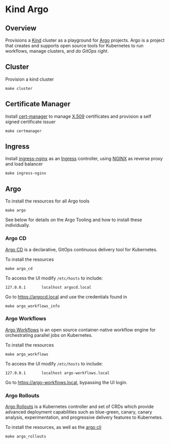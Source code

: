 # Kind Argo

## Overview

Provisions a [Kind] cluster as a playground for [Argo] projects. Argo is a project that creates and supports open source tools for Kubernetes to run workflows, manage clusters, and _do GitOps right_.

## Cluster

Provision a kind cluster

```
make cluster
```

## Certificate Manager

Install [cert-manager] to manage [X.509] certificates and provision a self signed certificate issuer

```
make certmanager
```

## Ingress

Install [ingress-nginx] as an [Ingress] controller, using [NGINX] as reverse proxy and load balancer

```
make ingress-nginx
```

## Argo

To install the resources for all Argo tools

```
make argo
```

See below for details on the Argo Tooling and how to install these individually.

### Argo CD

[Argo CD] is a declarative, GitOps continuous delivery tool for Kubernetes.

To install the resources

```
make argo_cd
```

To access the UI modify `/etc/hosts` to include:

```
127.0.0.1       localhost argocd.local
```

Go to https://argocd.local and use the credentials found in

```
make argo_workflows_info
```

### Argo Workflows

[Argo Workflows] is an open source container-native workflow engine for orchestrating parallel jobs on Kubernetes.

To install the resources

```
make argo_workflows
```

To access the UI modify `/etc/hosts` to include:

```
127.0.0.1       localhost argo-workflows.local
```

Go to https://argo-workflows.local, bypassing the UI login.

### Argo Rollouts

[Argo Rollouts]  is a Kubernetes controller and set of CRDs which provide advanced deployment capabilities such as blue-green, canary, canary analysis, experimentation, and progressive delivery features to Kubernetes.

To install the resources, as well as the [argo cli]

```
make argo_rollouts
```

[kind]: https://kind.sigs.k8s.io/
[argo]: https://argoproj.github.io/
[cert-manager]: https://cert-manager.io/
[x.509]: https://en.wikipedia.org/wiki/X.509
[ingress]: https://kubernetes.io/docs/concepts/services-networking/ingress/
[ingress-nginx]: https://github.com/kubernetes/ingress-nginx
[nginx]: https://www.nginx.org/
[argo cd]:https://argoproj.github.io/cd/
[argo workflows]:https://argoproj.github.io/workflows
[argo rollouts]: https://argoproj.github.io/rollouts
[argo cli]: https://github.com/argoproj/argo-workflows/releases

